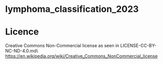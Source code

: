 # lymphoma_classification_2023

# Licence
Creative Commons Non-Commercial license as seen in LICENSE-CC-BY-NC-ND-4.0.md\\
https://en.wikipedia.org/wiki/Creative_Commons_NonCommercial_license

